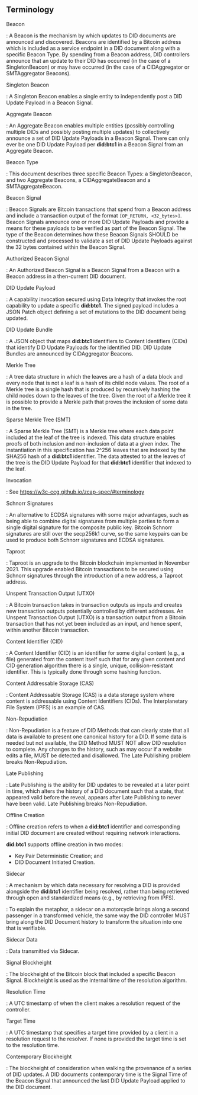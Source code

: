 ## Terminology

Beacon

: A Beacon is the mechanism by which updates to DID documents are announced and
discovered. Beacons are identified by a Bitcoin address which is included as a
service endpoint in a DID document along with a specific Beacon Type. By spending
from a Beacon address, DID controllers announce that an update to their DID has
occurred (in the case of a SingletonBeacon) or may have occurred (in the case
of a CIDAggregator or SMTAggregator Beacons).

Singleton Beacon

: A Singleton Beacon enables a single entity to independently post a DID Update
Payload in a Beacon Signal.

Aggregate Beacon

: An Aggregate Beacon enables multiple entities (possibly controlling multiple
DIDs and possibly posting multiple updates) to collectively announce a set of
DID Update Payloads in a Beacon Signal. There can only ever be one DID Update
Payload per **did:btc1** in a Beacon Signal from an Aggregate Beacon.

Beacon Type

: This document describes three specific Beacon Types: a SingletonBeacon, and two
Aggregate Beacons, a CIDAggregateBeacon and a SMTAggregateBeacon.

Beacon Signal

: Beacon Signals are Bitcoin transactions that spend from a Beacon address and
include a transaction output of the format `[OP_RETURN, <32_bytes>]`. Beacon
Signals announce one or more DID Update Payloads and provide a means for these
payloads to be verified as part of the Beacon Signal. The type of the Beacon
determines how these Beacon Signals SHOULD be constructed and processed to
validate a set of DID Update Payloads against the 32 bytes contained within
the Beacon Signal.

Authorized Beacon Signal

: An Authorized Beacon Signal is a Beacon Signal from a Beacon with a Beacon
address in a then-current DID document.

DID Update Payload

: A capability invocation secured using Data Integrity that invokes the root
capability to update a specific **did:btc1**. The signed payload includes a
JSON Patch object defining a set of mutations to the DID document being updated.

DID Update Bundle

: A JSON object that maps **did:btc1** identifiers to Content Identifiers (CIDs)
that identify DID Update Payloads for the identified DID. DID Update Bundles
are announced by CIDAggregator Beacons.

Merkle Tree

: A tree data structure in which the leaves are a hash of a data block and every
node that is not a leaf is a hash of its child node values. The root of a Merkle
tree is a single hash that is produced by recursively hashing the child nodes
down to the leaves of the tree. Given the root of a Merkle tree it is possible
to provide a Merkle path that proves the inclusion of some data in the tree.

Sparse Merkle Tree (SMT)

: A Sparse Merkle Tree (SMT) is a Merkle tree where each data point included at
the leaf of the tree is indexed. This data structure enables proofs of both
inclusion and non-inclusion of data at a given index. The instantiation in this
specification has 2^256 leaves that are indexed by the SHA256 hash of a **did:btc1**
identifier. The data attested to at the leaves of the tree is the DID Update Payload
for that **did:btc1** identifier that indexed to the leaf.

Invocation

: See https://w3c-ccg.github.io/zcap-spec/#terminology

Schnorr Signatures

: An alternative to ECDSA signatures with some major advantages, such as being able
to combine digital signatures from multiple parties to form a single digital
signature for the composite public key. Bitcoin Schnorr signatures are still
over the secp256k1 curve, so the same keypairs can be used to produce both
Schnorr signatures and ECDSA signatures.

Taproot

: Taproot is an upgrade to the Bitcoin blockchain implemented in November 2021.
This upgrade enabled Bitcoin transactions to be secured using Schnorr signatures
through the introduction of a new address, a Taproot address.

Unspent Transaction Output (UTXO)

: A Bitcoin transaction takes in transaction outputs as inputs and creates new
transaction outputs potentially controlled by different addresses. An Unspent
Transaction Output (UTXO) is a transaction output from a Bitcoin transaction
that has not yet been included as an input, and hence spent, within another
Bitcoin transaction.

Content Identifier (CID)

: A Content Identifier (CID) is an identifier for some digital content (e.g., a
file) generated from the content itself such that for any given content and CID
generation algorithm there is a single, unique, collision-resistant identifier.
This is typically done through some hashing function.

Content Addressable Storage (CAS)

: Content Addressable Storage (CAS) is a data storage system where content is
addressable using Content Identifiers (CIDs). The Interplanetary File System
(IPFS) is an example of CAS.

Non-Repudiation

: Non-Repudiation is a feature of DID Methods that can clearly state that all data
is available to present one canonical history for a DID. If some data is needed
but not available, the DID Method MUST NOT allow DID resolution to complete.
Any changes to the history, such as may occur if a website edits a file, MUST be
detected and disallowed. The Late Publishing problem breaks Non-Repudiation.

Late Publishing

: Late Publishing is the ability for DID updates to be revealed at a later point
in time, which alters the history of a DID document such that a state, that
appeared valid before the reveal, appears after Late Publishing to never have
been valid. Late Publishing breaks Non-Repudiation.

Offline Creation

: Offline creation refers to when a **did:btc1** identifier and corresponding
initial DID document are created without requiring network interactions.

**did:btc1** supports offline creation in two modes:
* Key Pair Deterministic Creation; and
* DID Document Initiated Creation.

Sidecar

: A mechanism by which data necessary for resolving a DID is provided alongside
the **did:btc1** identifier being resolved, rather than being retrieved through
open and standardized means (e.g., by retrieving from IPFS).

: To explain the metaphor, a sidecar on a motorcycle brings along a second passenger
in a transformed vehicle, the same way the DID controller MUST bring along the
DID Document history to transform the situation into one that is verifiable.

Sidecar Data

: Data transmitted via Sidecar.

Signal Blockheight

: The blockheight of the Bitcoin block that included a specific Beacon Signal.
Blockheight is used as the internal time of the resolution algorithm.

Resolution Time

: A UTC timestamp of when the client makes a resolution request of the controller.

Target Time

: A UTC timestamp that specifies a target time provided by a client in a resolution
request to the resolver. If none is provided the target time is set to the
resolution time.

Contemporary Blockheight

: The blockheight of consideration when walking the provenance of a series of DID
updates. A DID documents contemporary time is the Signal Time of the Beacon Signal
that announced the last DID Update Payload applied to the DID document.

